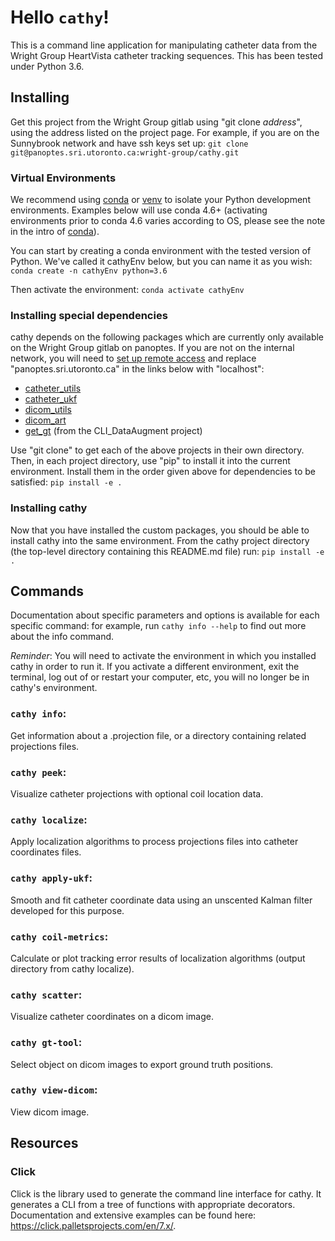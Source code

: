 # Hello `cathy`!

This is a command line application for manipulating catheter data from the Wright Group HeartVista catheter tracking sequences. This has been tested under Python 3.6.

## Installing
Get this project from the Wright Group gitlab using "git clone *address*", using the address listed on the project page. For example, if you are on the Sunnybrook network and have ssh keys set up:
`git clone git@panoptes.sri.utoronto.ca:wright-group/cathy.git`

### Virtual Environments
We recommend using [conda](https://conda.io/projects/conda/en/latest/user-guide/tasks/manage-environments.html) or [venv](https://packaging.python.org/guides/installing-using-pip-and-virtual-environments/) to isolate your Python development environments. Examples below will use conda 4.6+ (activating environments prior to conda 4.6 varies according to OS, please see the note in the intro of [conda](https://conda.io/projects/conda/en/latest/user-guide/tasks/manage-environments.html)).

You can start by creating a conda environment with the tested version of Python. We've called it cathyEnv below, but you can name it as you wish:
`conda create -n cathyEnv python=3.6`

Then activate the environment:
`conda activate cathyEnv`

### Installing special dependencies
cathy depends on the following packages which are currently only available on the Wright Group gitlab on panoptes. If you are not on the internal network, you will need to [set up remote access](https://wrightgroup.sri.utoronto.ca/tiki-download_file.php?fileId=278) and replace "panoptes.sri.utoronto.ca" in the links below with "localhost":
- [catheter_utils](http://panoptes.sri.utoronto.ca:8088/wright-group/catheter_utils)
- [catheter_ukf](http://panoptes.sri.utoronto.ca:8088/wright-group/catheter_ukf)
- [dicom_utils](http://panoptes.sri.utoronto.ca:8088/wright-group/dicom_utils)
- [dicom_art](http://panoptes.sri.utoronto.ca:8088/wright-group/dicom_art)
- [get_gt](http://panoptes.sri.utoronto.ca:8088/wright-group/CLI_DataAugment) (from the CLI_DataAugment project)

Use "git clone" to get each of the above projects in their own directory.   Then, in each project directory, use "pip" to install it into the current environment. Install them in the order given above for dependencies to be satisfied:
`pip install -e .`

### Installing cathy
Now that you have installed the custom packages, you should be able to install cathy into the same environment. From the cathy project directory (the top-level directory containing this README.md file) run:
`pip install -e .`

## Commands

Documentation about specific parameters and options is available for each specific command: for example, run `cathy info --help` to find out more about the info command.

*Reminder*: You will need to activate the environment in which you installed cathy in order to run it. If you activate a different environment, exit the terminal, log out of or restart your computer, etc, you will no longer be in cathy's environment.

### `cathy info`:
Get information about a .projection file, or a directory containing related projections files.

### `cathy peek`:
Visualize catheter projections with optional coil location data.

### `cathy localize`:
Apply localization algorithms to process projections files into catheter coordinates files.

### `cathy apply-ukf`:
Smooth and fit catheter coordinate data using an unscented Kalman filter developed for this purpose.

### `cathy coil-metrics`:
Calculate or plot tracking error results of localization algorithms (output directory from cathy localize).

### `cathy scatter`:
Visualize catheter coordinates on a dicom image.

### `cathy gt-tool`:
Select object on dicom images to export ground truth positions.

### `cathy view-dicom`:
View dicom image.

## Resources

### Click
Click is the library used to generate the command line interface for cathy.
It generates a CLI from a tree of functions with appropriate decorators. Documentation and extensive examples can be found here:
https://click.palletsprojects.com/en/7.x/.